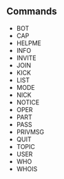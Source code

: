 
## Commands

- BOT
- CAP
- HELPME
- INFO
- INVITE
- JOIN
- KICK
- LIST
- MODE
- NICK
- NOTICE
- OPER
- PART
- PASS
- PRIVMSG
- QUIT
- TOPIC
- USER
- WHO
- WHOIS
